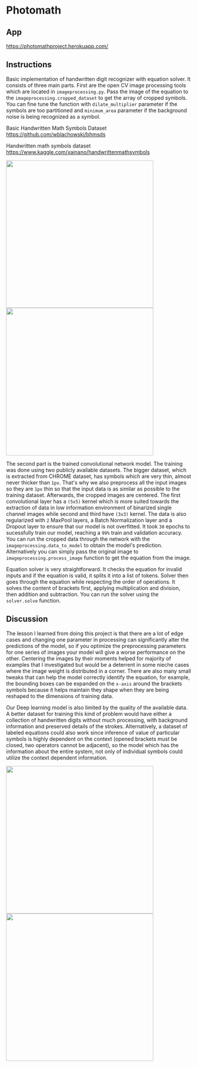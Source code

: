 # Photomath

## App

https://photomathproject.herokuapp.com/

## Instructions
Basic implementation of handwritten digit recognizer with equation solver. It consists of three main parts.
First are the open CV image processing tools which are located in <code>imageprocessing.py</code>. Pass the image of the equation to the <code>imageprocessing.cropped_dataset</code> to get the array of cropped symbols.
You can fine tune the function with <code>dilate_multiplier</code> parameter if the symbols are too partitioned and <code>minimum_area</code> parameter if the background noise is being recognized as a symbol.

Basic Handwritten Math Symbols Dataset<br/>
https://github.com/wblachowski/bhmsds

Handwritten math symbols dataset<br/>
https://www.kaggle.com/xainano/handwrittenmathsymbols

<p float="left">
  <img src="https://user-images.githubusercontent.com/53495210/149681422-ab9810e2-5bdf-4f35-890b-e434910bb69f.png"/ width="400">
  <img src="https://user-images.githubusercontent.com/53495210/149789537-5c83d79f-3cac-4a80-9988-238d3cb2f60c.png"/ width="400">
</p>

The second part is the trained convolutional network model. The training was done using two publicly available datasets. 
The bigger dataset, which is extracted from CHROME dataset, has symbols which are very thin, almost never thicker than `1px`. That's why we also preprocess all the input images so
they are `1px` thin so that the input data is as similar as possible to the training dataset. Afterwards, the cropped images are centered.
The first convolutional layer has a `(5x5)` kernel which is more suited towards the extraction of data in low information environment of binarized single channel images while second and third have `(3x3)` kernel. The data is
also regularized with `2` MaxPool layers, a Batch Normalization layer and a Dropout layer to ensure that our model is not overfitted.
It took `30` epochs to sucessfully train our model, reaching a `99%` train and validation accuracy. You can run the cropped data through the network with the <code>imageprocessing.data_to_model</code> to obtain the model's prediction. Alternatively you can simply pass the original image to <code>imageprocessing.process_image</code> function to get the equation from the image.

Equation solver is very straightforward. It checks the equation for invalid inputs and if the equation is valid, it splits it into a list of tokens. Solver then goes through the equation while respecting the order of operations. It solves the content of brackets first, applying multiplication and division, then addition and subtraction. You can run the solver using the <code>solver.solve</code> function.

## Discussion

The lesson I learned from doing this project is that there are a lot of edge cases and changing one parameter in processing can significantly alter the predictions of the model, so if you optimize the preprocessing parameters for one series of images your model will give a worse performance on the other. Centering the images by their moments helped for majority of examples that I investigated but would be a deterrent in some nieche cases where the image weight is distributed in a corner. There are also many small tweaks that can help the model correctly identify the equation, for example, the bounding boxes can be expanded on the `x-axis` around the brackets symbols because it helps maintain they shape when they are being reshaped to the dimensions of training data.

Our Deep learning model is also limited by the quality of the available data. A better dataset for training this kind of problem would have either a collection of handwritten digits without much processing, with background information and preserved details of the strokes. Alternatively, a dataset of labeled equations could also work since inference of value of particular symbols is highly dependent on the context (opened brackets must be closed, two operators cannot be adjacent), so the model which has the information about the entire system, not only of individual symbols could utilize the context dependent information.

<p float="left">
  <img src="https://user-images.githubusercontent.com/53495210/149847896-6d0f80ab-4686-4beb-a5d1-6ac92cd415db.jpg"/ width="400">
  <img src="https://user-images.githubusercontent.com/53495210/149847509-7a855326-80cc-4b0d-90f2-1e2ec1d8f4a3.jpg"/ width="400">
</p>

